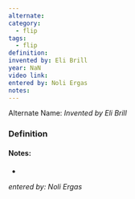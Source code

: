 ```yaml
---
alternate: 
category:
  - flip
tags:
  - flip
definition: 
invented by: Eli Brill
year: NaN
video link: 
entered by: Noli Ergas
notes: 
---
```

Alternate Name: 
*Invented by Eli Brill*

### Definition



#### Notes:
- 
*entered by: Noli Ergas*
